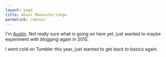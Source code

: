 ```yaml
---
layout: page
title: About M&eacute;lange 
permalink: /about/
---
```


I'm [Austin](http://austinmoody.org).  Not really sure what is going on here yet, just wanted to maybe experiment with _blogging_ again in 2015.  

I went cold on Tumbler this year, just wanted to get back to basics again.

